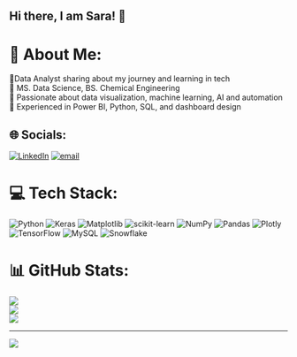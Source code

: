 ## Hi there, I am Sara! 👋
# 💫 About Me:
🔹Data Analyst sharing about my journey and learning in tech <br>🔹 MS. Data Science, BS. Chemical Engineering <br> 🔹 Passionate about data visualization, machine learning, AI and automation<br>🔹 Experienced in Power BI, Python, SQL, and dashboard design


## 🌐 Socials:
[![LinkedIn](https://img.shields.io/badge/LinkedIn-%230077B5.svg?logo=linkedin&logoColor=white)](https://linkedin.com/in/sarakieu) [![email](https://img.shields.io/badge/Email-D14836?logo=gmail&logoColor=white)](mailto:khanhkieu1096@gmail.com) 

# 💻 Tech Stack:
![Python](https://img.shields.io/badge/python-3670A0?style=for-the-badge&logo=python&logoColor=ffdd54) ![Keras](https://img.shields.io/badge/Keras-%23D00000.svg?style=for-the-badge&logo=Keras&logoColor=white) ![Matplotlib](https://img.shields.io/badge/Matplotlib-%23ffffff.svg?style=for-the-badge&logo=Matplotlib&logoColor=black) ![scikit-learn](https://img.shields.io/badge/scikit--learn-%23F7931E.svg?style=for-the-badge&logo=scikit-learn&logoColor=white) ![NumPy](https://img.shields.io/badge/numpy-%23013243.svg?style=for-the-badge&logo=numpy&logoColor=white) ![Pandas](https://img.shields.io/badge/pandas-%23150458.svg?style=for-the-badge&logo=pandas&logoColor=white) ![Plotly](https://img.shields.io/badge/Plotly-%233F4F75.svg?style=for-the-badge&logo=plotly&logoColor=white) ![TensorFlow](https://img.shields.io/badge/TensorFlow-%23FF6F00.svg?style=for-the-badge&logo=TensorFlow&logoColor=white) ![MySQL](https://img.shields.io/badge/mysql-4479A1.svg?style=for-the-badge&logo=mysql&logoColor=white) ![Snowflake](https://img.shields.io/badge/snowflake-%2329B5E8.svg?style=for-the-badge&logo=snowflake&logoColor=white)
# 📊 GitHub Stats:
![](https://github-readme-stats.vercel.app/api?username=lankhanh1010&theme=dark&hide_border=false&include_all_commits=false&count_private=false)<br/>
![](https://github-readme-streak-stats.herokuapp.com/?user=lankhanh1010&theme=dark&hide_border=false)<br/>
![](https://github-readme-stats.vercel.app/api/top-langs/?username=lankhanh1010&theme=dark&hide_border=false&include_all_commits=false&count_private=false&layout=compact)

---
[![](https://visitcount.itsvg.in/api?id=lankhanh1010&icon=0&color=0)](https://visitcount.itsvg.in)

<!-- Proudly created with GPRM ( https://gprm.itsvg.in ) -->
